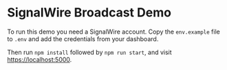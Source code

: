 # SignalWire Broadcast Demo

To run this demo you need a SignalWire account. Copy the `env.example` file to `.env` and add the credentials from your dashboard.

Then run `npm install` followed by `npm run start`, and visit [https://localhost:5000](https://localhost:5000).